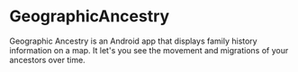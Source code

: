 # GeographicAncestry

Geographic Ancestry is an Android app that displays family history information on a map. It let's you see the movement and migrations of your ancestors over time. 
